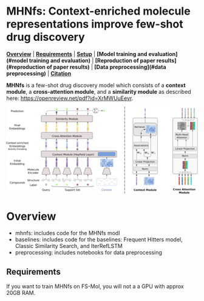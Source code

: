 # MHNfs: Context-enriched molecule representations improve few-shot drug discovery

**[Overview](#overview)**
| **[Requirements](#requirements)**
| **[Setup](#setup)**
| **[Model training and evaluation](#model training and evaluation)**
| **[Reproduction of paper results](#reproduction of paper results)**
| **[Data preprocessing](#data preprocessing)**
| **[Citation](#citation)**

**MHNfs** is a few-shot drug discovery model which consists of a **context module**, a **cross-attention module**, and a **similarity module** as described here: https://openreview.net/pdf?id=XrMWUuEevr.


 ![Mhnfs overview](/assets/mhnfs_overview.png)

# Overview
- mhnfs: includes code for the MHNfs modl
- baselines: includes code for the baselines: Frequent Hitters model, Classic Similarity Search, and IterRefLSTM
- preprocessing: includes notebooks for data preprocessing 

## Requirements
If you want to train MHNfs on FS-Mol, you will not a a GPU with approx 20GB RAM.

